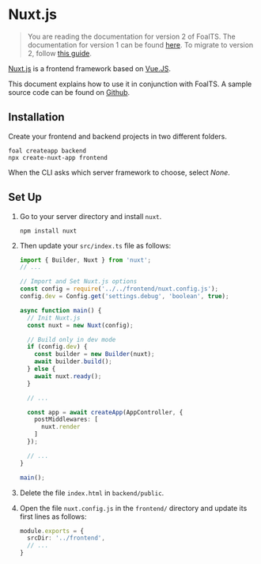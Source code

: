 # Nuxt.js

> You are reading the documentation for version 2 of FoalTS. The documentation for version 1 can be found [here](#). To migrate to version 2, follow [this guide](../upgrade-to-v2/index.md).

[Nuxt.js](https://nuxtjs.org/) is a frontend framework based on [Vue.JS](http://vuejs.org).

This document explains how to use it in conjunction with FoalTS. A sample source code can be found on [Github](https://github.com/FoalTS/foal/tree/master/samples/nuxt.js).

## Installation

Create your frontend and backend projects in two different folders.

```
foal createapp backend
npx create-nuxt-app frontend
```

When the CLI asks which server framework to choose, select *None*.

## Set Up

1. Go to your server directory and install `nuxt`.
    
    ```
    npm install nuxt
    ```

2. Then update your `src/index.ts` file as follows:

    ```typescript
    import { Builder, Nuxt } from 'nuxt';
    // ...

    // Import and Set Nuxt.js options
    const config = require('../../frontend/nuxt.config.js');
    config.dev = Config.get('settings.debug', 'boolean', true);

    async function main() {
      // Init Nuxt.js
      const nuxt = new Nuxt(config);

      // Build only in dev mode
      if (config.dev) {
        const builder = new Builder(nuxt);
        await builder.build();
      } else {
        await nuxt.ready();
      }
    
      // ...

      const app = await createApp(AppController, {
        postMiddlewares: [
          nuxt.render
        ]
      });
    
      // ...
    }

    main();

    ```
    
3. Delete the file `index.html` in `backend/public`.

4. Open the file `nuxt.config.js` in the `frontend/` directory and update its first lines as follows:

    ```typescript
    module.exports = {
      srcDir: '../frontend',
      // ...
    }
    ```

